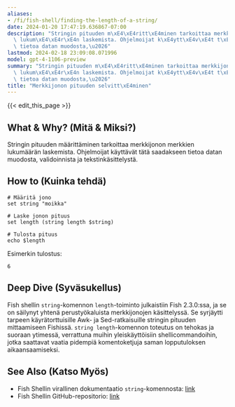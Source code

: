 ```yaml
---
aliases:
- /fi/fish-shell/finding-the-length-of-a-string/
date: 2024-01-20 17:47:19.636867-07:00
description: "Stringin pituuden m\xE4\xE4ritt\xE4minen tarkoittaa merkkijonon merkkien\
  \ lukum\xE4\xE4r\xE4n laskemista. Ohjelmoijat k\xE4ytt\xE4v\xE4t t\xE4t\xE4 saadakseen\
  \ tietoa datan muodosta,\u2026"
lastmod: 2024-02-18 23:09:08.071996
model: gpt-4-1106-preview
summary: "Stringin pituuden m\xE4\xE4ritt\xE4minen tarkoittaa merkkijonon merkkien\
  \ lukum\xE4\xE4r\xE4n laskemista. Ohjelmoijat k\xE4ytt\xE4v\xE4t t\xE4t\xE4 saadakseen\
  \ tietoa datan muodosta,\u2026"
title: "Merkkijonon pituuden selvitt\xE4minen"
---
```


{{< edit_this_page >}}

## What & Why? (Mitä & Miksi?)
Stringin pituuden määrittäminen tarkoittaa merkkijonon merkkien lukumäärän laskemista. Ohjelmoijat käyttävät tätä saadakseen tietoa datan muodosta, validoinnista ja tekstinkäsittelystä.

## How to (Kuinka tehdä)
```Fish Shell
# Määritä jono
set string "moikka"

# Laske jonon pituus
set length (string length $string)

# Tulosta pituus
echo $length
```
Esimerkin tulostus:
```
6
```

## Deep Dive (Syväsukellus)
Fish shellin `string`-komennon `length`-toiminto julkaistiin Fish 2.3.0:ssa, ja se on säilynyt yhtenä perustyökaluista merkkijonojen käsittelyssä. Se syrjäytti tarpeen käyrätorttuisille Awk- ja Sed-ratkaisuille stringin pituuden mittaamiseen Fishissä. `string length`-komennon toteutus on tehokas ja suoraan ytimessä, verrattuna muihin yleiskäyttöisiin shellicommandoihin, jotka saattavat vaatia pidempiä komentoketjuja saman lopputuloksen aikaansaamiseksi.

## See Also (Katso Myös)
- Fish Shellin virallinen dokumentaatio `string`-komennosta: [link](https://fishshell.com/docs/current/cmds/string.html)
- Fish Shellin GitHub-repositorio: [link](https://github.com/fish-shell/fish-shell)
